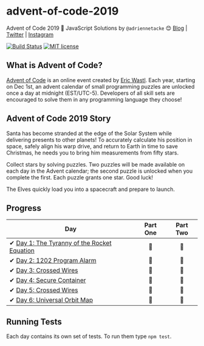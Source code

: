 # advent-of-code-2019
Advent of Code 2019 🎄 JavaScript Solutions by 
`@adriennetacke` 😊
[Blog](https://blog.adrienne.io/)
|
[Twitter](https://twitter.com/adriennetacke)
|
[Instagram](https://www.instagram.com/adriennetacke)

[![Build Status](https://github.com/adriennetacke/advent-of-code-2019/workflows/build/badge.svg)](https://github.com/adriennetacke/advent-of-code-2019/actions)
[![MIT license](https://img.shields.io/badge/License-MIT-blue.svg)](https://opensource.org/licenses/MIT)


## What is Advent of Code?
[Advent of Code](http://adventofcode.com) is an online event created by [Eric Wastl](https://twitter.com/ericwastl). Each year, starting on Dec 1st, an advent calendar of small programming puzzles are unlocked once a day at midnight (EST/UTC-5). Developers of all skill sets are encouraged to solve them in any programming language they choose!

## Advent of Code 2019 Story
Santa has become stranded at the edge of the Solar System while delivering presents to other planets! To accurately calculate his position in space, safely align his warp drive, and return to Earth in time to save Christmas, he needs you to bring him measurements from fifty stars.

Collect stars by solving puzzles. Two puzzles will be made available on each day in the Advent calendar; the second puzzle is unlocked when you complete the first. Each puzzle grants one star. Good luck!

The Elves quickly load you into a spacecraft and prepare to launch.

## Progress

| Day  | Part One | Part Two | 
|---|:---:|:---:|
| ✔ [Day 1: The Tyranny of the Rocket Equation](https://github.com/adriennetacke/advent-of-code-2019/tree/master/day-1-tyranny-of-rocket-equation)| 🌟| 🌟|
| ✔ [Day 2: 1202 Program Alarm](https://github.com/adriennetacke/advent-of-code-2019/tree/master/day-2-program-alarm)| 🌟| 🌟|
| ✔ [Day 3: Crossed Wires](https://github.com/adriennetacke/advent-of-code-2019/tree/master/day-3-crossed-wires)| 🌟| 🌟|
| ✔ [Day 4: Secure Container](https://github.com/adriennetacke/advent-of-code-2019/tree/master/day-4-secure-container)| 🌟| 🌟|
| ✔  [Day 5: Crossed Wires](https://github.com/adriennetacke/advent-of-code-2019/tree/master/day-5-sunny-with-a-chance-of-asteroids)| 🌟| 🌟|
| ✔  [Day 6: Universal Orbit Map](https://github.com/adriennetacke/advent-of-code-2019/tree/master/day-6-universal-orbit-map)| 🌟| 🌟|

## Running Tests

Each day contains its own set of tests. To run them type `npm test`.


